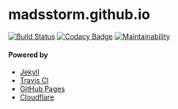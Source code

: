 # madsstorm.github.io

[![Build Status](https://travis-ci.org/madsstorm/madsstorm.github.io.svg?branch=master)](https://travis-ci.org/madsstorm/madsstorm.github.io)
[![Codacy Badge](https://api.codacy.com/project/badge/Grade/97d5d9190d6c4f8c9f3df8824c2d15e8)](https://www.codacy.com/app/madsstorm/madsstorm.github.io)
[![Maintainability](https://api.codeclimate.com/v1/badges/e0661cf69035e308840e/maintainability)](https://codeclimate.com/github/madsstorm/madsstorm.github.io/maintainability) 

#### Powered by
- [Jekyll](https://jekyllrb.com)
- [Travis CI](https://travis-ci.org)
- [GitHub Pages](https://pages.github.com)
- [Cloudflare](https://www.cloudflare.com/)
